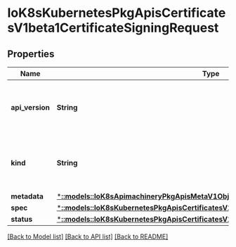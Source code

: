 # IoK8sKubernetesPkgApisCertificatesV1beta1CertificateSigningRequest

## Properties
Name | Type | Description | Notes
------------ | ------------- | ------------- | -------------
**api_version** | **String** | APIVersion defines the versioned schema of this representation of an object. Servers should convert recognized schemas to the latest internal value, and may reject unrecognized values. More info: https://git.k8s.io/community/contributors/devel/api-conventions.md#resources | [optional] 
**kind** | **String** | Kind is a string value representing the REST resource this object represents. Servers may infer this from the endpoint the client submits requests to. Cannot be updated. In CamelCase. More info: https://git.k8s.io/community/contributors/devel/api-conventions.md#types-kinds | [optional] 
**metadata** | [***::models::IoK8sApimachineryPkgApisMetaV1ObjectMeta**](io.k8s.apimachinery.pkg.apis.meta.v1.ObjectMeta.md) |  | [optional] 
**spec** | [***::models::IoK8sKubernetesPkgApisCertificatesV1beta1CertificateSigningRequestSpec**](io.k8s.kubernetes.pkg.apis.certificates.v1beta1.CertificateSigningRequestSpec.md) |  | [optional] 
**status** | [***::models::IoK8sKubernetesPkgApisCertificatesV1beta1CertificateSigningRequestStatus**](io.k8s.kubernetes.pkg.apis.certificates.v1beta1.CertificateSigningRequestStatus.md) |  | [optional] 

[[Back to Model list]](../README.md#documentation-for-models) [[Back to API list]](../README.md#documentation-for-api-endpoints) [[Back to README]](../README.md)



